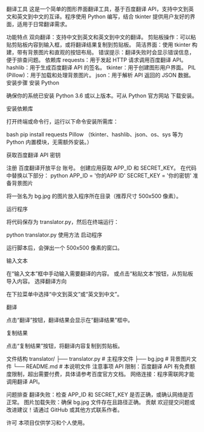 翻译工具
这是一个简单的图形界面翻译工具，基于百度翻译 API，支持中文到英文和英文到中文的互译。程序使用 Python 编写，结合 tkinter 提供用户友好的界面，适用于日常翻译需求。

功能特点
双向翻译：支持中文到英文和英文到中文的翻译。
剪贴板操作：可以粘贴剪贴板内容到输入框，或将翻译结果复制到剪贴板。
简洁界面：使用 tkinter 构建，带有背景图片和直观的按钮布局。
错误提示：翻译失败时会显示错误信息，便于排查问题。
依赖库
requests：用于发起 HTTP 请求调用百度翻译 API。
hashlib：用于生成百度翻译 API 的签名。
tkinter：用于创建图形用户界面。
PIL (Pillow)：用于加载和处理背景图片。
json：用于解析 API 返回的 JSON 数据。
安装步骤
安装 Python

确保你的系统已安装 Python 3.6 或以上版本。可从 Python 官方网站 下载安装。

安装依赖库

打开终端或命令行，运行以下命令安装所需库：

bash
pip install requests Pillow
（tkinter、hashlib、json、os、sys 等为 Python 内置模块，无需额外安装。）

获取百度翻译 API 密钥

注册 百度翻译开放平台 账号。
创建应用获取 APP_ID 和 SECRET_KEY。
在代码中替换以下部分：
python
APP_ID = '你的APP ID'
SECRET_KEY = '你的密钥'
准备背景图片

将一张名为 bg.jpg 的图片放入程序所在目录（推荐尺寸 500x500 像素）。

运行程序

将代码保存为 translator.py，然后在终端运行：

python translator.py
使用方法
启动程序

运行脚本后，会弹出一个 500x500 像素的窗口。

输入文本

在“输入文本”框中手动输入需要翻译的内容。
或点击“粘贴文本”按钮，从剪贴板导入内容。
选择翻译方向

在下拉菜单中选择“中文到英文”或“英文到中文”。

翻译

点击“翻译”按钮，翻译结果会显示在“翻译结果”框中。

复制结果

点击“复制结果”按钮，将翻译内容复制到剪贴板。

文件结构
translator/
├── translator.py    # 主程序文件
├── bg.jpg           # 背景图片文件
└── README.md        # 本说明文件
注意事项
API 限制：百度翻译 API 有免费额度限制，超出需要付费，具体请参考百度官方文档。
网络连接：程序需联网才能调用翻译 API。

问题排查
翻译失败：检查 APP_ID 和 SECRET_KEY 是否正确，或确认网络是否正常。
图片加载失败：确保 bg.jpg 文件存在且路径正确。
贡献
欢迎提交问题或改进建议！请通过 GitHub 或其他方式联系作者。

许可
本项目仅供学习和个人使用。
